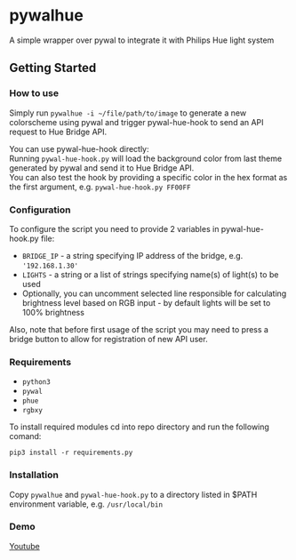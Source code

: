 # pywalhue
A simple wrapper over pywal to integrate it with Philips Hue light system

## Getting Started
### How to use
Simply run `pywalhue -i ~/file/path/to/image` to generate a new colorscheme using pywal and trigger pywal-hue-hook to send an API request to Hue Bridge API.

You can use pywal-hue-hook directly:  
Running `pywal-hue-hook.py` will load the background color from last theme generated by pywal and send it to Hue Bridge API.  
You can also test the hook by providing a specific color in the hex format as the first argument, e.g. `pywal-hue-hook.py FF00FF`

### Configuration
To configure the script you need to provide 2 variables in pywal-hue-hook.py file:
- `BRIDGE_IP` - a string specifying IP address of the bridge, e.g. `'192.168.1.30'`
- `LIGHTS` - a string or a list of strings specifying name(s) of light(s) to be used
- Optionally, you can uncomment selected line responsible for calculating brightness level based on RGB input - by default lights will be set to 100% brightness 

Also, note that before first usage of the script you may need to press a bridge button to allow for registration of new API user.

### Requirements
- `python3`
- `pywal`
- `phue`
- `rgbxy`

To install required modules cd into repo directory and run the following comand:

`pip3 install -r requirements.py`

### Installation
Copy `pywalhue` and `pywal-hue-hook.py` to a directory listed in $PATH environment variable, e.g. `/usr/local/bin`

### Demo
[Youtube](https://www.youtube.com/watch?v=VlOteZxqEnw)
